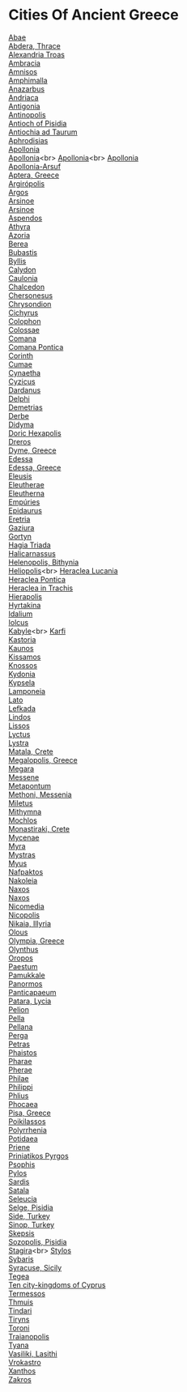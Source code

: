 # Cities Of Ancient Greece
[Abae](https://en.wikipedia.org/wiki/Abae)<br>
[Abdera, Thrace](https://en.wikipedia.org/wiki/Abdera,_Thrace)<br>
[Alexandria Troas](https://en.wikipedia.org/wiki/Alexandria_Troas)<br>
[Ambracia](https://en.wikipedia.org/wiki/Ambracia)<br>
[Amnisos](https://en.wikipedia.org/wiki/Amnisos)<br>
[Amphimalla](https://en.wikipedia.org/wiki/Amphimalla)<br>
[Anazarbus](https://en.wikipedia.org/wiki/Anazarbus)<br>
[Andriaca](https://en.wikipedia.org/wiki/Andriaca)<br>
[Antigonia](https://en.wikipedia.org/wiki/Antigonia_(Chaonia))<br>
[Antinopolis](https://en.wikipedia.org/wiki/Antinopolis)<br>
[Antioch of Pisidia](https://en.wikipedia.org/wiki/Antioch_of_Pisidia)<br>
[Antiochia ad Taurum](https://en.wikipedia.org/wiki/Antiochia_ad_Taurum)<br>
[Aphrodisias](https://en.wikipedia.org/wiki/Aphrodisias)<br>
[Apollonia](https://en.wikipedia.org/wiki/Apollonia_(Illyria))<br>
[Apollonia](https://en.wikipedia.org/wiki/Apollonia_(north_coast_of_Crete))<br>
[Apollonia](https://en.wikipedia.org/wiki/Apollonia_(south_coast_of_Crete))<br>
[Apollonia](https://en.wikipedia.org/wiki/Apollonia_(Mygdonia))<br>
[Apollonia-Arsuf](https://en.wikipedia.org/wiki/Apollonia-Arsuf)<br>
[Aptera, Greece](https://en.wikipedia.org/wiki/Aptera,_Greece)<br>
[Argirópolis](https://en.wikipedia.org/wiki/Argir%C3%B3polis)<br>
[Argos](https://en.wikipedia.org/wiki/Argos)<br>
[Arsinoe](https://en.wikipedia.org/wiki/Arsinoe_(Cilicia))<br>
[Arsinoe](https://en.wikipedia.org/wiki/Arsinoe_(Crete))<br>
[Aspendos](https://en.wikipedia.org/wiki/Aspendos)<br>
[Athyra](https://en.wikipedia.org/wiki/Athyra_(Thrace))<br>
[Azoria](https://en.wikipedia.org/wiki/Azoria)<br>
[Berea](https://en.wikipedia.org/wiki/Berea_(Bible))<br>
[Bubastis](https://en.wikipedia.org/wiki/Bubastis)<br>
[Byllis](https://en.wikipedia.org/wiki/Byllis)<br>
[Calydon](https://en.wikipedia.org/wiki/Calydon)<br>
[Caulonia](https://en.wikipedia.org/wiki/Caulonia)<br>
[Chalcedon](https://en.wikipedia.org/wiki/Chalcedon)<br>
[Chersonesus](https://en.wikipedia.org/wiki/Chersonesus)<br>
[Chrysondion](https://en.wikipedia.org/wiki/Chrysondion)<br>
[Cichyrus](https://en.wikipedia.org/wiki/Cichyrus)<br>
[Colophon](https://en.wikipedia.org/wiki/Colophon_(city))<br>
[Colossae](https://en.wikipedia.org/wiki/Colossae)<br>
[Comana](https://en.wikipedia.org/wiki/Comana_(Cappadocia))<br>
[Comana Pontica](https://en.wikipedia.org/wiki/Comana_Pontica)<br>
[Corinth](https://en.wikipedia.org/wiki/Corinth)<br>
[Cumae](https://en.wikipedia.org/wiki/Cumae)<br>
[Cynaetha](https://en.wikipedia.org/wiki/Cynaetha)<br>
[Cyzicus](https://en.wikipedia.org/wiki/Cyzicus)<br>
[Dardanus](https://en.wikipedia.org/wiki/Dardanus_(city))<br>
[Delphi](https://en.wikipedia.org/wiki/Delphi)<br>
[Demetrias](https://en.wikipedia.org/wiki/Demetrias)<br>
[Derbe](https://en.wikipedia.org/wiki/Derbe)<br>
[Didyma](https://en.wikipedia.org/wiki/Didyma)<br>
[Doric Hexapolis](https://en.wikipedia.org/wiki/Doric_Hexapolis)<br>
[Dreros](https://en.wikipedia.org/wiki/Dreros)<br>
[Dyme, Greece](https://en.wikipedia.org/wiki/Dyme,_Greece)<br>
[Edessa](https://en.wikipedia.org/wiki/Edessa)<br>
[Edessa, Greece](https://en.wikipedia.org/wiki/Edessa,_Greece)<br>
[Eleusis](https://en.wikipedia.org/wiki/Eleusis)<br>
[Eleutherae](https://en.wikipedia.org/wiki/Eleutherae)<br>
[Eleutherna](https://en.wikipedia.org/wiki/Eleutherna)<br>
[Empúries](https://en.wikipedia.org/wiki/Emp%C3%BAries)<br>
[Epidaurus](https://en.wikipedia.org/wiki/Epidaurus)<br>
[Eretria](https://en.wikipedia.org/wiki/Eretria)<br>
[Gaziura](https://en.wikipedia.org/wiki/Gaziura)<br>
[Gortyn](https://en.wikipedia.org/wiki/Gortyn)<br>
[Hagia Triada](https://en.wikipedia.org/wiki/Hagia_Triada)<br>
[Halicarnassus](https://en.wikipedia.org/wiki/Halicarnassus)<br>
[Helenopolis, Bithynia](https://en.wikipedia.org/wiki/Helenopolis,_Bithynia)<br>
[Heliopolis](https://en.wikipedia.org/wiki/Heliopolis_(ancient_Egypt))<br>
[Heraclea Lucania](https://en.wikipedia.org/wiki/Heraclea_Lucania)<br>
[Heraclea Pontica](https://en.wikipedia.org/wiki/Heraclea_Pontica)<br>
[Heraclea in Trachis](https://en.wikipedia.org/wiki/Heraclea_in_Trachis)<br>
[Hierapolis](https://en.wikipedia.org/wiki/Hierapolis)<br>
[Hyrtakina](https://en.wikipedia.org/wiki/Hyrtakina)<br>
[Idalium](https://en.wikipedia.org/wiki/Idalium)<br>
[Iolcus](https://en.wikipedia.org/wiki/Iolcus)<br>
[Kabyle](https://en.wikipedia.org/wiki/Kabyle_(ancient_city))<br>
[Karfi](https://en.wikipedia.org/wiki/Karfi)<br>
[Kastoria](https://en.wikipedia.org/wiki/Kastoria)<br>
[Kaunos](https://en.wikipedia.org/wiki/Kaunos)<br>
[Kissamos](https://en.wikipedia.org/wiki/Kissamos)<br>
[Knossos](https://en.wikipedia.org/wiki/Knossos)<br>
[Kydonia](https://en.wikipedia.org/wiki/Kydonia)<br>
[Kypsela](https://en.wikipedia.org/wiki/Kypsela)<br>
[Lamponeia](https://en.wikipedia.org/wiki/Lamponeia)<br>
[Lato](https://en.wikipedia.org/wiki/Lato)<br>
[Lefkada](https://en.wikipedia.org/wiki/Lefkada_(city))<br>
[Lindos](https://en.wikipedia.org/wiki/Lindos)<br>
[Lissos](https://en.wikipedia.org/wiki/Lissos)<br>
[Lyctus](https://en.wikipedia.org/wiki/Lyctus)<br>
[Lystra](https://en.wikipedia.org/wiki/Lystra)<br>
[Matala, Crete](https://en.wikipedia.org/wiki/Matala,_Crete)<br>
[Megalopolis, Greece](https://en.wikipedia.org/wiki/Megalopolis,_Greece)<br>
[Megara](https://en.wikipedia.org/wiki/Megara)<br>
[Messene](https://en.wikipedia.org/wiki/Messene)<br>
[Metapontum](https://en.wikipedia.org/wiki/Metapontum)<br>
[Methoni, Messenia](https://en.wikipedia.org/wiki/Methoni,_Messenia)<br>
[Miletus](https://en.wikipedia.org/wiki/Miletus)<br>
[Mithymna](https://en.wikipedia.org/wiki/Mithymna)<br>
[Mochlos](https://en.wikipedia.org/wiki/Mochlos)<br>
[Monastiraki, Crete](https://en.wikipedia.org/wiki/Monastiraki,_Crete)<br>
[Mycenae](https://en.wikipedia.org/wiki/Mycenae)<br>
[Myra](https://en.wikipedia.org/wiki/Myra)<br>
[Mystras](https://en.wikipedia.org/wiki/Mystras)<br>
[Myus](https://en.wikipedia.org/wiki/Myus)<br>
[Nafpaktos](https://en.wikipedia.org/wiki/Nafpaktos)<br>
[Nakoleia](https://en.wikipedia.org/wiki/Nakoleia)<br>
[Naxos](https://en.wikipedia.org/wiki/Naxos_(city))<br>
[Naxos](https://en.wikipedia.org/wiki/Naxos_(Crete))<br>
[Nicomedia](https://en.wikipedia.org/wiki/Nicomedia)<br>
[Nicopolis](https://en.wikipedia.org/wiki/Nicopolis)<br>
[Nikaia, Illyria](https://en.wikipedia.org/wiki/Nikaia,_Illyria)<br>
[Olous](https://en.wikipedia.org/wiki/Olous)<br>
[Olympia, Greece](https://en.wikipedia.org/wiki/Olympia,_Greece)<br>
[Olynthus](https://en.wikipedia.org/wiki/Olynthus)<br>
[Oropos](https://en.wikipedia.org/wiki/Oropos)<br>
[Paestum](https://en.wikipedia.org/wiki/Paestum)<br>
[Pamukkale](https://en.wikipedia.org/wiki/Pamukkale)<br>
[Panormos](https://en.wikipedia.org/wiki/Panormos)<br>
[Panticapaeum](https://en.wikipedia.org/wiki/Panticapaeum)<br>
[Patara, Lycia](https://en.wikipedia.org/wiki/Patara,_Lycia)<br>
[Pelion](https://en.wikipedia.org/wiki/Pelion_(Chaonia))<br>
[Pella](https://en.wikipedia.org/wiki/Pella)<br>
[Pellana](https://en.wikipedia.org/wiki/Pellana)<br>
[Perga](https://en.wikipedia.org/wiki/Perga)<br>
[Petras](https://en.wikipedia.org/wiki/Petras)<br>
[Phaistos](https://en.wikipedia.org/wiki/Phaistos)<br>
[Pharae](https://en.wikipedia.org/wiki/Pharae)<br>
[Pherae](https://en.wikipedia.org/wiki/Pherae)<br>
[Philae](https://en.wikipedia.org/wiki/Philae)<br>
[Philippi](https://en.wikipedia.org/wiki/Philippi)<br>
[Phlius](https://en.wikipedia.org/wiki/Phlius)<br>
[Phocaea](https://en.wikipedia.org/wiki/Phocaea)<br>
[Pisa, Greece](https://en.wikipedia.org/wiki/Pisa,_Greece)<br>
[Poikilassos](https://en.wikipedia.org/wiki/Poikilassos)<br>
[Polyrrhenia](https://en.wikipedia.org/wiki/Polyrrhenia)<br>
[Potidaea](https://en.wikipedia.org/wiki/Potidaea)<br>
[Priene](https://en.wikipedia.org/wiki/Priene)<br>
[Priniatikos Pyrgos](https://en.wikipedia.org/wiki/Priniatikos_Pyrgos)<br>
[Psophis](https://en.wikipedia.org/wiki/Psophis)<br>
[Pylos](https://en.wikipedia.org/wiki/Pylos)<br>
[Sardis](https://en.wikipedia.org/wiki/Sardis)<br>
[Satala](https://en.wikipedia.org/wiki/Satala)<br>
[Seleucia](https://en.wikipedia.org/wiki/Seleucia)<br>
[Selge, Pisidia](https://en.wikipedia.org/wiki/Selge,_Pisidia)<br>
[Side, Turkey](https://en.wikipedia.org/wiki/Side,_Turkey)<br>
[Sinop, Turkey](https://en.wikipedia.org/wiki/Sinop,_Turkey)<br>
[Skepsis](https://en.wikipedia.org/wiki/Skepsis)<br>
[Sozopolis, Pisidia](https://en.wikipedia.org/wiki/Sozopolis,_Pisidia)<br>
[Stagira](https://en.wikipedia.org/wiki/Stagira_(ancient_city))<br>
[Stylos](https://en.wikipedia.org/wiki/Stylos)<br>
[Sybaris](https://en.wikipedia.org/wiki/Sybaris)<br>
[Syracuse, Sicily](https://en.wikipedia.org/wiki/Syracuse,_Sicily)<br>
[Tegea](https://en.wikipedia.org/wiki/Tegea)<br>
[Ten city-kingdoms of Cyprus](https://en.wikipedia.org/wiki/Ten_city-kingdoms_of_Cyprus)<br>
[Termessos](https://en.wikipedia.org/wiki/Termessos)<br>
[Thmuis](https://en.wikipedia.org/wiki/Thmuis)<br>
[Tindari](https://en.wikipedia.org/wiki/Tindari)<br>
[Tiryns](https://en.wikipedia.org/wiki/Tiryns)<br>
[Toroni](https://en.wikipedia.org/wiki/Toroni)<br>
[Traianopolis](https://en.wikipedia.org/wiki/Traianopolis_(Phrygia))<br>
[Tyana](https://en.wikipedia.org/wiki/Tyana)<br>
[Vasiliki, Lasithi](https://en.wikipedia.org/wiki/Vasiliki,_Lasithi)<br>
[Vrokastro](https://en.wikipedia.org/wiki/Vrokastro)<br>
[Xanthos](https://en.wikipedia.org/wiki/Xanthos)<br>
[Zakros](https://en.wikipedia.org/wiki/Zakros)<br>

